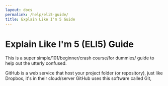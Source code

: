 ```yaml
---
layout: docs
permalink: /help/eli5-guide/
title: Explain Like I'm 5 Guide
---
```


# Explain Like I'm 5 (ELI5) Guide
This is a super simple/101/beginner/crash course/for dummies/ guide to help out the utterly confused.

GitHub is a web service that host your project folder (or repository), just like Dropbox, it's in their cloud/server
GitHub uses this software called Git,

<i class="octicon octicon-repo"></i>
<i class="octicon octicon-issue-closed"></i>
<i class="octicon octicon-desktop-download"></i>
<i class="octicon octicon-repo-forked"></i>
<i class="octicon octicon-git-branch"></i>
<i class="octicon octicon-git-commit"></i>
<i class="octicon octicon-git-merge"></i>
<i class="octicon octicon-git-pull-request"></i>
<i class="octicon octicon-person"></i>
<i class="octicon octicon-organization"></i>
<i class="octicon octicon-logo-github"></i>
<i class="octicon octicon-jersey"></i>
<i class="octicon octicon-lock"></i>
<i class="octicon octicon-terminal"></i>
